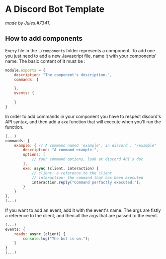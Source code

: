 # A Discord Bot Template
*made by Jules.#7341.*

## How to add components

Every file in the `./components` folder represents a component. To add one you just need to add a new Javascript file, name it with your components' name. The basic content of it must be :
```javascript
module.exports = {
    description: "The component's description.",
    commands: {

    },
    events: {
        
    }    
}
```
In order to add commands in your component you have to respect discord's API syntax, and then add a `exe` function that will execute when you'll run the function.
```js
(...)
commands: {
    example: { // A command named 'example', in discord : "/example"
        description: "A command example.",
        options: [
            // Your command options, look at discord API's doc
        ],
        exe: async (client, interaction) {
            // client: a reference to the client
            // interaction: the command that has been executed
            interaction.reply("Command perfactly executed.");
        }
    }
},
(...)
```
If you want to add an event, add it with the event's name. The args are fistly a reference to the client, and then all the args that are passed to the event.
```js
(...)
events: {
    ready: async (client) {
        console.log("The bot is on.");
    }
}
(...)
```
